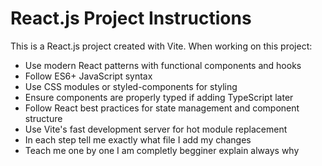 <!-- Use this file to provide workspace-specific custom instructions to Copilot. For more details, visit https://code.visualstudio.com/docs/copilot/copilot-customization#_use-a-githubcopilotinstructionsmd-file -->

# React.js Project Instructions

This is a React.js project created with Vite. When working on this project:

- Use modern React patterns with functional components and hooks
- Follow ES6+ JavaScript syntax
- Use CSS modules or styled-components for styling
- Ensure components are properly typed if adding TypeScript later
- Follow React best practices for state management and component structure
- Use Vite's fast development server for hot module replacement
- In each step tell me exactly what file I add my changes
- Teach me one by one I am completly begginer explain always why